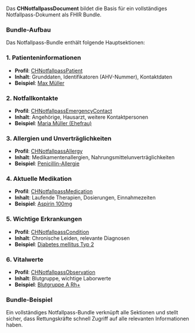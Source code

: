 Das **CHNotfallpassDocument** bildet die Basis für ein vollständiges Notfallpass-Dokument als FHIR Bundle.

### Bundle-Aufbau

Das Notfallpass-Bundle enthält folgende Hauptsektionen:

### 1. Patienteninformationen
- **Profil**: [CHNotfallpassPatient](StructureDefinition-ch-notfallpass-patient.html)
- **Inhalt**: Grunddaten, Identifikatoren (AHV-Nummer), Kontaktdaten
- **Beispiel**: [Max Müller](Patient-PatientMaxMueller.html)

### 2. Notfallkontakte
- **Profil**: [CHNotfallpassEmergencyContact](StructureDefinition-ch-notfallpass-emergency-contact.html)
- **Inhalt**: Angehörige, Hausarzt, weitere Kontaktpersonen
- **Beispiel**: [Maria Müller (Ehefrau)](RelatedPerson-EmergencyContactMaria.html)

### 3. Allergien und Unverträglichkeiten
- **Profil**: [CHNotfallpassAllergy](StructureDefinition-ch-notfallpass-allergy.html)
- **Inhalt**: Medikamentenallergien, Nahrungsmittelunverträglichkeiten
- **Beispiel**: [Penicillin-Allergie](AllergyIntolerance-AllergyPenicillin.html)

### 4. Aktuelle Medikation
- **Profil**: [CHNotfallpassMedication](StructureDefinition-ch-notfallpass-medication.html)
- **Inhalt**: Laufende Therapien, Dosierungen, Einnahmezeiten
- **Beispiel**: [Aspirin 100mg](MedicationStatement-MedicationAspirin.html)

### 5. Wichtige Erkrankungen
- **Profil**: [CHNotfallpassCondition](StructureDefinition-ch-notfallpass-condition.html)
- **Inhalt**: Chronische Leiden, relevante Diagnosen
- **Beispiel**: [Diabetes mellitus Typ 2](Condition-ConditionDiabetes.html)

### 6. Vitalwerte
- **Profil**: [CHNotfallpassObservation](StructureDefinition-ch-notfallpass-observation.html)
- **Inhalt**: Blutgruppe, wichtige Laborwerte
- **Beispiel**: [Blutgruppe A Rh+](Observation-ObservationBloodType.html)

### Bundle-Beispiel

Ein vollständiges Notfallpass-Bundle verknüpft alle Sektionen und stellt sicher, dass Rettungskräfte schnell Zugriff auf alle relevanten Informationen haben.
